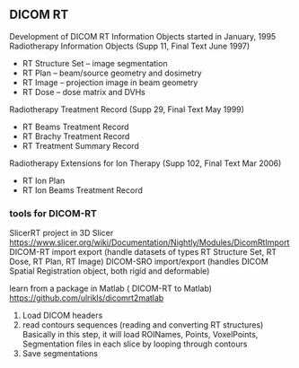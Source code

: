 
## DICOM RT

Development of DICOM RT Information Objects started in January, 1995
Radiotherapy Information Objects (Supp 11, Final Text June 1997)
* RT Structure Set – image segmentation
* RT Plan – beam/source geometry and dosimetry
* RT Image – projection image in beam geometry
* RT Dose – dose matrix and DVHs

Radiotherapy Treatment Record (Supp 29, Final Text May 1999)
* RT Beams Treatment Record
* RT Brachy Treatment Record
* RT Treatment Summary Record

Radiotherapy Extensions for Ion Therapy (Supp 102, Final Text Mar 2006)
- RT Ion Plan 
- RT Ion Beams Treatment Record

### tools for DICOM-RT

SlicerRT project in 3D Slicer
https://www.slicer.org/wiki/Documentation/Nightly/Modules/DicomRtImport
DICOM-RT import export (handle datasets of types RT Structure Set, RT Dose, RT Plan, RT Image)
DICOM-SRO import/export (handles DICOM Spatial Registration object, both rigid and deformable)

learn from a package in Matlab ( DICOM-RT to Matlab) https://github.com/ulrikls/dicomrt2matlab
1. Load DICOM headers
2. read contours sequences (reading and converting RT structures) 
Basically in this step, it will load ROINames, Points, VoxelPoints, Segmentation files 
in each slice by looping through contours
3. Save segmentations


